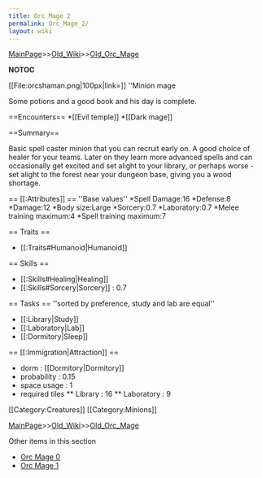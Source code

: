 ```yaml
---
title: Orc Mage 2
permalink: Orc_Mage_2/
layout: wiki
---
```


[MainPage](/keeperrl_wiki/ "wikilink")>>[Old_Wiki](/keeperrl_wiki/Old_Wiki "wikilink")>>[Old_Orc_Mage](/keeperrl_wiki/Old_Orc_Mage "wikilink")

__NOTOC__

[[File:orcshaman.png|100px|link=]] ''Minion mage

Some potions and a good book and his day is complete.

==Encounters==
*[[Evil temple]]
*[[Dark mage]]

==Summary==

Basic spell caster minion that you can recruit early on. A good choice of healer for your teams. Later on they learn more advanced spells and can occasionally get excited and set alight to your library, or perhaps worse - set alight to the forest near your dungeon base, giving you a wood shortage.

== [[:Attributes]] ==
''Base values''
*Spell Damage:16
*Defense:8
*Damage:12
*Body size:Large
*Sorcery:0.7
*Laboratory:0.7
*Melee training maximum:4
*Spell training maximum:7

== Traits ==
* [[:Traits#Humanoid|Humanoid]]

== Skills ==
* [[:Skills#Healing|Healing]]
* [[:Skills#Sorcery|Sorcery]] : 0.7

== Tasks ==
''sorted by preference, study and lab are equal''
* [[:Library|Study]]
* [[:Laboratory|Lab]]
* [[:Dormitory|Sleep]]

== [[:Immigration|Attraction]] ==
* dorm : [[Dormitory|Dormitory]]
* probability : 0.15
* space usage : 1
* required tiles
** Library : 16
** Laboratory : 9

[[Category:Creatures]]
[[Category:Minions]]

[MainPage](/keeperrl_wiki/ "wikilink")>>[Old_Wiki](/keeperrl_wiki/Old_Wiki "wikilink")>>[Old_Orc_Mage](/keeperrl_wiki/Old_Orc_Mage "wikilink")

Other items in this section
-    [Orc Mage 0](/keeperrl_wiki/Orc_Mage_0 "wikilink")
-    [Orc Mage 1](/keeperrl_wiki/Orc_Mage_1 "wikilink")
